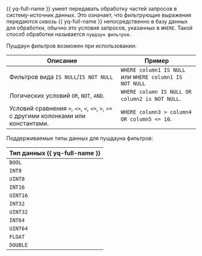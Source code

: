 {{ yq-full-name }} умеет передавать обработку частей запросов в систему-источник данных. Это означает, что фильтрующие выражения передаются сквозь {{ yq-full-name }} непосредственно в базу данных для обработки, обычно это условия запросов, указанных в `WHERE`. Такой способ обработки называется `пушдаун фильтров`.

Пушдаун фильтров возможен при использовании:

|Описание|Пример|
|---|---|
|Фильтров вида `IS NULL`/`IS NOT NULL`|`WHERE column1 IS NULL` или `WHERE column1 IS NOT NULL`|
|Логических условий `OR`, `NOT`, `AND`. |`WHERE column IS NULL OR column2 is NOT NULL`.|
|Условий сравнения `=`, `<>`, `<`, `<=`, `>`, `>=` c другими колонками или константами. |`WHERE column3 > column4 OR column5 <= 10`.|

Поддерживаемые типы данных для пушдауна фильтров:

|Тип данных {{ yq-full-name }}|
|----|
|`BOOL`|
|`INT8`|
|`UINT8`|
|`INT16`|
|`UINT16`|
|`INT32`|
|`UINT32`|
|`INT64`|
|`UINT64`|
|`FLOAT`|
|`DOUBLE`|
